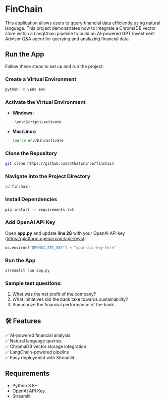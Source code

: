 # FinChain
This application allows users to query financial data efficiently using natural language. This project demonstrates how to integrate a ChromaDB vector store within a LangChain pipeline to build an AI-powered GPT Investment Advisor Q&amp;A agent for querying and analyzing financial data.


## Run the App

Follow these steps to set up and run the project:

### Create a Virtual Environment  
```bash
python -m venv env
```

### Activate the Virtual Environment  
- **Windows:**  
  ```bash
  .\env\Scripts\activate
  ```
- **Mac/Linux:**  
  ```bash
  source env/bin/activate
  ```

### Clone the Repository  
```bash
git clone https://github.com/dthatprince/finchain
```

### Navigate into the Project Directory  
```bash
cd finchain
```

### Install Dependencies  
```bash
pip install -r requirements.txt
```

### Add OpenAI API Key  
Open **app.py** and update **line 28** with your OpenAI API key (https://platform.openai.com/api-keys):  
```python
os.environ["OPENAI_API_KEY"] = "your-api-key-here"
```


### Run the App  
```bash
streamlit run app.py
```

### Sample test questions:
1. What was the net profit of the company?
2. What initiatives did the bank take towards sustainability?
3. Summarize the financial performance of the bank.


## 🛠️ Features
✅ AI-powered financial analysis  
✅ Natural language queries  
✅ ChromaDB vector storage integration  
✅ LangChain-powered pipeline  
✅ Easy deployment with Streamlit  

## Requirements
- Python 3.8+
- OpenAI API Key
- Streamlit


